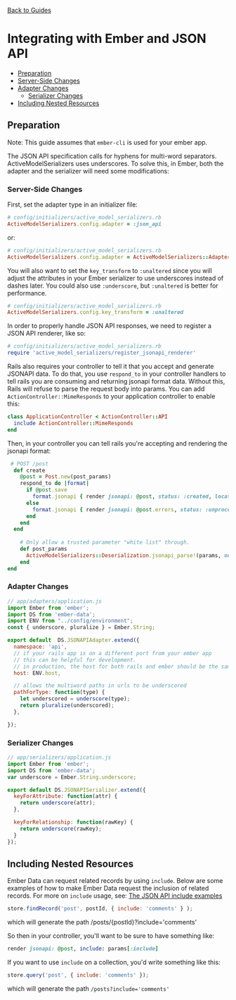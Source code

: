 [Back to Guides](../README.md)

# Integrating with Ember and JSON API

 - [Preparation](./ember-and-json-api.md#preparation)
 - [Server-Side Changes](./ember-and-json-api.md#server-side-changes)
 - [Adapter Changes](./ember-and-json-api.md#adapter-changes)
   - [Serializer Changes](./ember-and-json-api.md#serializer-changes)
 - [Including Nested Resources](./ember-and-json-api.md#including-nested-resources)

## Preparation

Note: This guide assumes that `ember-cli` is used for your ember app.

The JSON API specification calls for hyphens for multi-word separators. ActiveModelSerializers uses underscores.
To solve this, in Ember, both the adapter and the serializer will need some modifications:

### Server-Side Changes

First, set the adapter type in an initializer file:

```ruby
# config/initializers/active_model_serializers.rb
ActiveModelSerializers.config.adapter = :json_api
```

or:

```ruby
# config/initializers/active_model_serializers.rb
ActiveModelSerializers.config.adapter = ActiveModelSerializers::Adapter::JsonApi
```

You will also want to set the `key_transform` to `:unaltered` since you will adjust the attributes in your Ember serializer to use underscores instead of dashes later. You could also use `:underscore`, but `:unaltered` is better for performance.

```ruby
# config/initializers/active_model_serializers.rb
ActiveModelSerializers.config.key_transform = :unaltered
```

In order to properly handle JSON API responses, we need to register a JSON API renderer, like so:

```ruby
# config/initializers/active_model_serializers.rb
require 'active_model_serializers/register_jsonapi_renderer'
```
Rails also requires your controller to tell it that you accept and generate JSONAPI data.  To do that, you use `respond_to` in your controller handlers to tell rails you are consuming and returning jsonapi format data. Without this, Rails will refuse to parse the request body into params.  You can add `ActionController::MimeResponds` to your application controller to enable this:

```ruby
class ApplicationController < ActionController::API
  include ActionController::MimeResponds
end
```
Then, in your controller you can tell rails you're accepting and rendering the jsonapi format:
```ruby
 # POST /post
  def create
    @post = Post.new(post_params)
    respond_to do |format|
      if @post.save
        format.jsonapi { render jsonapi: @post, status: :created, location: @post }
      else
        format.jsonapi { render jsonapi: @post.errors, status: :unprocessable_entity }
      end
    end
  end
  
    # Only allow a trusted parameter "white list" through.
    def post_params
      ActiveModelSerializers::Deserialization.jsonapi_parse!(params, only: [:title, :body] )
    end
end
```


### Adapter Changes

```javascript
// app/adapters/application.js
import Ember from 'ember';
import DS from 'ember-data';
import ENV from "../config/environment";
const { underscore, pluralize } = Ember.String;

export default  DS.JSONAPIAdapter.extend({
  namespace: 'api',
  // if your rails app is on a different port from your ember app
  // this can be helpful for development.
  // in production, the host for both rails and ember should be the same.
  host: ENV.host,

  // allows the multiword paths in urls to be underscored
  pathForType: function(type) {
    let underscored = underscore(type);
    return pluralize(underscored);
  },

});
```

### Serializer Changes

```javascript
// app/serializers/application.js
import Ember from 'ember';
import DS from 'ember-data';
var underscore = Ember.String.underscore;

export default DS.JSONAPISerializer.extend({
  keyForAttribute: function(attr) {
    return underscore(attr);
  },

  keyForRelationship: function(rawKey) {
    return underscore(rawKey);
  }
});

```


## Including Nested Resources

Ember Data can request related records by using `include`.  Below are some examples of how to make Ember Data request the inclusion of related records. For more on `include` usage, see: [The JSON API include examples](./../general/adapters.md#JSON-API)

```javascript
store.findRecord('post', postId, { include: 'comments' } );
```
which will generate the path /posts/{postId}?include='comments'

So then in your controller, you'll want to be sure to have something like:
```ruby
render jsonapi: @post, include: params[:include]
```

If you want to use `include` on a collection, you'd write something like this:

```javascript
store.query('post', { include: 'comments' });
```

which will generate the path `/posts?include='comments'`
